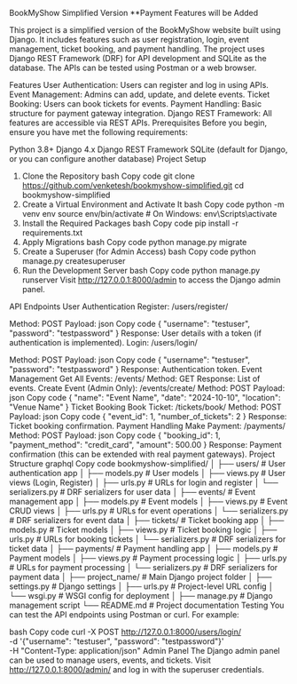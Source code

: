 BookMyShow Simplified Version
**Payment Features will be Added 

This project is a simplified version of the BookMyShow website built using Django. It includes features such as user registration, login, event management, ticket booking, and payment handling. The project uses Django REST Framework (DRF) for API development and SQLite as the database. The APIs can be tested using Postman or a web browser.

Features
User Authentication: Users can register and log in using APIs.
Event Management: Admins can add, update, and delete events.
Ticket Booking: Users can book tickets for events.
Payment Handling: Basic structure for payment gateway integration.
Django REST Framework: All features are accessible via REST APIs.
Prerequisites
Before you begin, ensure you have met the following requirements:

Python 3.8+
Django 4.x
Django REST Framework
SQLite (default for Django, or you can configure another database)
Project Setup
1. Clone the Repository
bash
Copy code
git clone https://github.com/venketesh/bookmyshow-simplified.git
cd bookmyshow-simplified
2. Create a Virtual Environment and Activate It
bash
Copy code
python -m venv env
source env/bin/activate  # On Windows: env\Scripts\activate
3. Install the Required Packages
bash
Copy code
pip install -r requirements.txt
4. Apply Migrations
bash
Copy code
python manage.py migrate
5. Create a Superuser (for Admin Access)
bash
Copy code
python manage.py createsuperuser
6. Run the Development Server
bash
Copy code
python manage.py runserver
Visit http://127.0.0.1:8000/admin to access the Django admin panel.

API Endpoints
User Authentication
Register: /users/register/

Method: POST
Payload:
json
Copy code
{
  "username": "testuser",
  "password": "testpassword"
}
Response: User details with a token (if authentication is implemented).
Login: /users/login/

Method: POST
Payload:
json
Copy code
{
  "username": "testuser",
  "password": "testpassword"
}
Response: Authentication token.
Event Management
Get All Events: /events/
Method: GET
Response: List of events.
Create Event (Admin Only): /events/create/
Method: POST
Payload:
json
Copy code
{
  "name": "Event Name",
  "date": "2024-10-10",
  "location": "Venue Name"
}
Ticket Booking
Book Ticket: /tickets/book/
Method: POST
Payload:
json
Copy code
{
  "event_id": 1,
  "number_of_tickets": 2
}
Response: Ticket booking confirmation.
Payment Handling
Make Payment: /payments/
Method: POST
Payload:
json
Copy code
{
  "booking_id": 1,
  "payment_method": "credit_card",
  "amount": 500.00
}
Response: Payment confirmation (this can be extended with real payment gateways).
Project Structure
graphql
Copy code
bookmyshow-simplified/
│
├── users/                  # User authentication app
│   ├── models.py           # User models
│   ├── views.py            # User views (Login, Register)
│   ├── urls.py             # URLs for login and register
│   └── serializers.py      # DRF serializers for user data
│
├── events/                 # Event management app
│   ├── models.py           # Event models
│   ├── views.py            # Event CRUD views
│   ├── urls.py             # URLs for event operations
│   └── serializers.py      # DRF serializers for event data
│
├── tickets/                # Ticket booking app
│   ├── models.py           # Ticket models
│   ├── views.py            # Ticket booking logic
│   ├── urls.py             # URLs for booking tickets
│   └── serializers.py      # DRF serializers for ticket data
│
├── payments/               # Payment handling app
│   ├── models.py           # Payment models
│   ├── views.py            # Payment processing logic
│   ├── urls.py             # URLs for payment processing
│   └── serializers.py      # DRF serializers for payment data
│
├── project_name/           # Main Django project folder
│   ├── settings.py         # Django settings
│   ├── urls.py             # Project-level URL config
│   └── wsgi.py             # WSGI config for deployment
│
├── manage.py               # Django management script
└── README.md               # Project documentation
Testing
You can test the API endpoints using Postman or curl. For example:

bash
Copy code
curl -X POST http://127.0.0.1:8000/users/login/ \
  -d '{"username": "testuser", "password": "testpassword"}' \
  -H "Content-Type: application/json"
Admin Panel
The Django admin panel can be used to manage users, events, and tickets. Visit http://127.0.0.1:8000/admin/ and log in with the superuser credentials.
